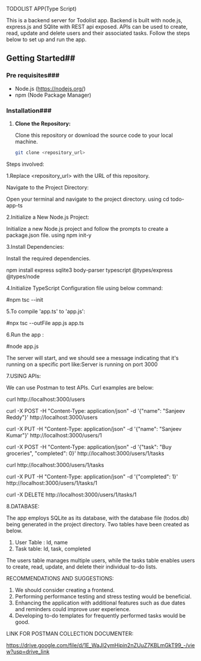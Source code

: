 TODOLIST APP(Type Script)

This is a backend server for Todolist app. Backend is built with node.js, express.js and SQlite with REST api exposed.
APIs can be used to create, read, update and delete users and their associated tasks. Follow the steps below to set up and run the app.

## Getting Started##

### Pre requisites###

 * Node.js (https://nodejs.org/)
 * npm (Node Package Manager)

### Installation###

1. **Clone the Repository:**

   Clone this repository or download the source code to your local machine.

   ```bash
   git clone <repository_url>

Steps involved:

1.Replace <repository_url> with the URL of this repository.

Navigate to the Project Directory:

Open your terminal and navigate to the project directory.
 using   cd todo-app-ts
 
2.Initialize a New Node.js Project:

Initialize a new Node.js project and follow the prompts to create a package.json file.
using npm init-y

3.Install Dependencies:

Install the required dependencies.

npm install express sqlite3 body-parser typescript @types/express @types/node

4.Initialize TypeScript Configuration file using below command:

#npm tsc --init

5.To compile 'app.ts' to 'app.js':

#npx tsc --outFile app.js app.ts

6.Run the app :

#node app.js

The server will start, and we should see a message indicating that it's running on a specific port like:Server is running on port 3000

7.USING APIs:

 We can use Postman to test APIs. Curl examples are below:

 curl http://localhost:3000/users

 curl -X POST -H "Content-Type: application/json" -d '{"name": "Sanjeev Reddy"}' http://localhost:3000/users

 curl -X PUT -H "Content-Type: application/json" -d '{"name": "Sanjeev Kumar"}' http://localhost:3000/users/1

 curl -X POST -H "Content-Type: application/json" -d '{"task": "Buy groceries", "completed": 0}' http://localhost:3000/users/1/tasks

 curl http://localhost:3000/users/1/tasks

 curl -X PUT -H "Content-Type: application/json" -d '{"completed": 1}' http://localhost:3000/users/1/tasks/1

 curl -X DELETE http://localhost:3000/users/1/tasks/1


8.DATABASE:

The app employs SQLite as its database, with the database file (todos.db) being generated in the project directory. 
Two tables have been created as below.
1. User Table : Id, name
2. Task table: Id, task, completed

The users table manages multiple users, while the tasks table enables users to create, read, update, and delete their individual to-do lists.

RECOMMENDATIONS AND SUGGESTIONS:

1. We should consider creating a frontend.
2. Performing performance testing and stress testing would be beneficial.
3. Enhancing the application with additional features such as due dates and reminders could improve user experience.
4. Developing to-do templates for frequently performed tasks would be good.


LINK FOR POSTMAN COLLECTION DOCUMENTER:

https://drive.google.com/file/d/1E_WaJI2ymHipin2nZUuZ7KBLmGkT99_-/view?usp=drive_link




